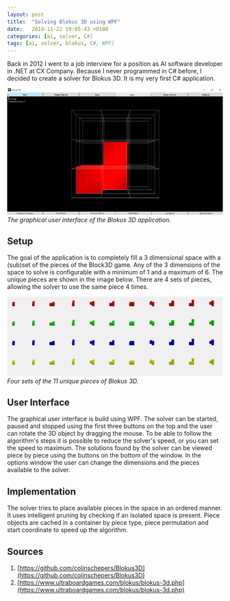 ```yaml
---
layout: post
title:  "Solving Blokus 3D using WPF"
date:   2019-11-22 19:05:43 +0100
categories: [ai, solver, C#]
tags: [ai, solver, blokus, C#, WPF]
--- 
```

Back in 2012 I went to a job interview for a position as AI software developer in .NET at CX Company. Because I never programmed in C# before, I decided to create a solver for Blokus 3D. It is my very first C# application.

[![The graphical user interface](https://raw.githubusercontent.com/colinschepers/Blokus3D/master/Images/GUI.gif)](https://github.com/colinschepers/Blokus3D)
*The graphical user interface of the Blokus 3D application.*

## Setup

The goal of the application is to completely fill a 3 dimensional space with a (sub)set of the pieces of the Block3D game. Any of the 3 dimensions of the space to solve is configurable with a minimum of 1 and a maximum of 6. The unique pieces are shown in the image below. There are 4 sets of pieces, allowing the solver to use the same piece 4 times.

![The 11 unique pieces](https://raw.githubusercontent.com/colinschepers/Blokus3D/master/Images/Pieces.gif)
*Four sets of the 11 unique pieces of Blokus 3D.*

## User Interface

The graphical user interface is build using WPF. The solver can be started, paused and stopped using the first three buttons on the top and the user can rotate the 3D object by dragging the mouse. To be able to follow the algorithm's steps it is possible to reduce the solver's speed, or you can set the speed to maximum. The solutions found by the solver can be viewed piece by piece using the buttons on the bottom of the window. In the options window the user can change the dimensions and the pieces available to the solver.

## Implementation

The solver tries to place available pieces in the space in an ordered manner. It uses intelligent pruning by checking if an isolated space is present. Piece objects are cached in a container by piece type, piece permutation and start coordinate to speed up the algorithm.

## Sources

1. [https://github.com/colinschepers/Blokus3D](https://github.com/colinschepers/Blokus3D)
2. [https://www.ultraboardgames.com/blokus/blokus-3d.php](https://www.ultraboardgames.com/blokus/blokus-3d.php)
